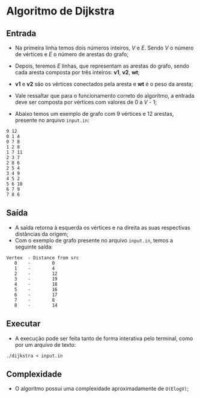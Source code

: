 # Algoritmo de Dijkstra

## Entrada

- Na primeira linha temos dois números inteiros, *V* e *E*. Sendo *V* o número de vértices e *E* o número de arestas do grafo;
- Depois, teremos *E* linhas, que representam as arestas do grafo, sendo cada aresta composta por três inteiros: **v1**, **v2**, **wt**;
- **v1** e **v2** são os vértices conectados pela aresta e **wt** é o peso da aresta;
- Vale ressaltar que para o funcionamento correto do algoritmo, a entrada deve ser composta por vértices com valores de 0 a *V* - 1;

- Abaixo temos um exemplo de grafo com 9 vértices e 12 arestas, presente no arquivo `input.in`:
```
9 12
0 1 4
0 7 8
1 2 8
1 7 11
2 3 7
2 8 6
2 5 4
3 4 9
4 5 2
5 6 10
6 7 9
7 8 6
```

## Saída

- A saída retorna à esquerda os vértices e na direita as suas respectivas distâncias da origem;
- Com o exemplo de grafo presente no arquivo `input.in`, temos a seguinte saída:

```
Vertex  - Distance from src
   0    -        0
   1    -        4
   2    -        12
   3    -        19
   4    -        18
   5    -        16
   6    -        17
   7    -        8
   8    -        14
```

## Executar

- A execução pode ser feita tanto de forma interativa pelo terminal, como por um arquivo de texto:

```
./dijkstra < input.in
```

## Complexidade

- O algoritmo possui uma complexidade aproximadamente de `O(ElogV)`;
